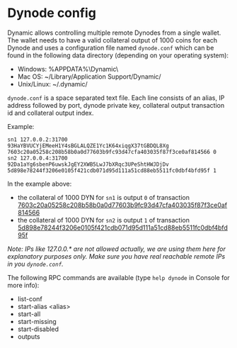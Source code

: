 Dynode config
=======================

Dynamic allows controlling multiple remote Dynodes from a single wallet. The wallet needs to have a valid collateral output of 1000 coins for each Dynode and uses a configuration file named `dynode.conf` which can be found in the following data directory (depending on your operating system):
 * Windows: %APPDATA%\Dynamic\
 * Mac OS: ~/Library/Application Support/Dynamic/
 * Unix/Linux: ~/.dynamic/

`dynode.conf` is a space separated text file. Each line consists of an alias, IP address followed by port, dynode private key, collateral output transaction id and collateral output index.

Example:
```
sn1 127.0.0.2:31700 93HaYBVUCYjEMeeH1Y4sBGLALQZE1Yc1K64xiqgX37tGBDQL8Xg 7603c20a05258c208b58b0a0d77603b9fc93d47cfa403035f87f3ce0af814566 0
sn2 127.0.0.4:31700 92Da1aYg6sbenP6uwskJgEY2XWB5LwJ7bXRqc3UPeShtHWJDjDv 5d898e78244f3206e0105f421cdb071d95d111a51cd88eb5511fc0dbf4bfd95f 1
```

In the example above:
* the collateral of 1000 DYN for `sn1` is output `0` of transaction [7603c20a05258c208b58b0a0d77603b9fc93d47cfa403035f87f3ce0af814566](https://test.explorer.dynamic.org/tx/7603c20a05258c208b58b0a0d77603b9fc93d47cfa403035f87f3ce0af814566)
* the collateral of 1000 DYN for `sn2` is output `1` of transaction [5d898e78244f3206e0105f421cdb071d95d111a51cd88eb5511fc0dbf4bfd95f](https://test.explorer.dynamic.org/tx/5d898e78244f3206e0105f421cdb071d95d111a51cd88eb5511fc0dbf4bfd95f)

_Note: IPs like 127.0.0.* are not allowed actually, we are using them here for explanatory purposes only. Make sure you have real reachable remote IPs in you `dynode.conf`._

The following RPC commands are available (type `help dynode` in Console for more info):
* list-conf
* start-alias \<alias\>
* start-all
* start-missing
* start-disabled
* outputs
